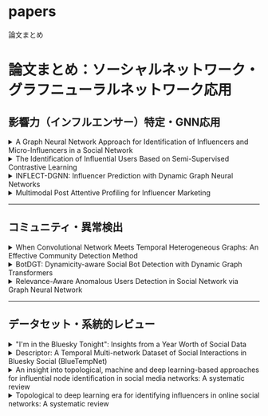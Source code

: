 # papers
論文まとめ

# 論文まとめ：ソーシャルネットワーク・グラフニューラルネットワーク応用

## 影響力（インフルエンサー）特定・GNN応用 

<details>
<summary>A Graph Neural Network Approach for Identification of Influencers and Micro-Influencers in a Social Network</summary>

**概要**: GNNとGCNを使用してソーシャルネットワーク内のインフルエンサーと非インフルエンサーを分類し、特に**マイクロインフルエンサー**の特定に焦点を当てた手法を提案しています。
* **キーワード**: GNN, GCN, マイクロインフルエンサー分類

</details>

<details>
<summary>The Identification of Influential Users Based on Semi-Supervised Contrastive Learning</summary>

**概要**: 半教師ありコントラスト学習（Semi-Supervised Contrastive Learning）を利用して、ソーシャルネットワーク内で**影響力のあるユーザーを識別**するための新しいフレームワークを提示しています。
* **キーワード**: コントラスト学習, 半教師あり学習, 影響力特定

</details>

<details>
<summary>INFLECT-DGNN: Influencer Prediction with Dynamic Graph Neural Networks</summary>

**概要**: **動的グラフニューラルネットワーク (DGNN)** を使用して、ソーシャルネットワークの**時間的な変化**を考慮しながら将来のインフルエンサーを予測するモデルを提案しています。
* **キーワード**: 動的GNN (DGNN), 時系列予測, インフルエンサー予測

</details>

<details>
<summary>Multimodal Post Attentive Profiling for Influencer Marketing</summary>

**概要**: ポスト（投稿）の**マルチモーダルな情報**をアテンション機構で統合し、インフルエンサーマーケティングのための詳細なユーザープロファイリングを行う手法です。
* **キーワード**: マルチモーダル, アテンション機構, インフルエンサーマーケティング

</details>

---

## コミュニティ・異常検出

<details>
<summary>When Convolutional Network Meets Temporal Heterogeneous Graphs: An Effective Community Detection Method</summary>

**概要**: 畳み込みネットワーク（CNN）を**時間的異種グラフ**に適用し、効果的な**コミュニティ検出**を行うための手法を探求しています。
* **キーワード**: CNN, 時間的異種グラフ, コミュニティ検出

</details>

<details>
<summary>BotDGT: Dynamicity-aware Social Bot Detection with Dynamic Graph Transformers</summary>

**概要**: **動的グラフTransformer**を用いて、ソーシャルネットワークにおける**ソーシャルボットの検出**を行う手法。ネットワークの**動的な変化**を捉えます。
* **キーワード**: 動的グラフTransformer, ソーシャルボット検出, グラフの動特性

</details>

<details>
<summary>Relevance-Aware Anomalous Users Detection in Social Network via Graph Neural Network</summary>

**概要**: GNNを使用し、ノード間の**関連性（Relevance）を意識**した**異常ユーザーの検出**フレームワークを提案しています。
* **キーワード**: GNN, 関連性認識, 異常ユーザー検出

</details>

---

## データセット・系統的レビュー

<details>
<summary>"I'm in the Bluesky Tonight": Insights from a Year Worth of Social Data</summary>

**概要**: 分散型ソーシャルネットワークである**Bluesky**から収集した1年分のソーシャルデータを分析し、ユーザー行動やネットワークの特性に関する深い洞察を提供しています。
* **キーワード**: Bluesky, ソーシャルデータ分析, 分散型ネットワーク

</details>

<details>
<summary>Descriptor: A Temporal Multi-network Dataset of Social Interactions in Bluesky Social (BlueTempNet)</summary>

**概要**: Bluesky Socialにおけるソーシャルインタラクションの**時間的マルチネットワークデータセット (BlueTempNet)** の詳細な記述と公開を行っています。
* **キーワード**: データセット公開, Bluesky, 時間的マルチネットワーク

</details>

<details>
<summary>An insight into topological, machine and deep learning-based approaches for influential node identification in social media networks: A systematic review</summary>

**概要**: ソーシャルメディアにおける影響力のあるノード特定に関して、**トポロジー、機械学習、ディープラーニング**に基づくアプローチを体系的にレビューしています。
* **キーワード**: 系統的レビュー, インフルエンサー特定, トポロジー指標, DL応用

</details>

<details>
<summary>Topological to deep learning era for identifying influencers in online social networks: A systematic review</summary>

**概要**: オンラインソーシャルネットワークにおけるインフルエンサー特定手法の変遷を、**トポロジーベースの手法からディープラーニング時代**まで、系統的にレビューした論文です。
* **キーワード**: 系統的レビュー, インフルエンサー特定, 研究トレンド

</details>
